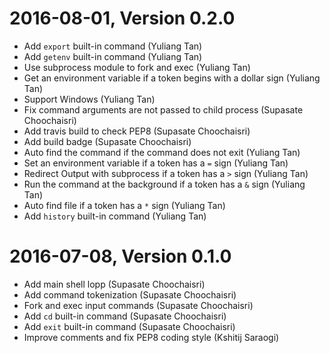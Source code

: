 2016-08-01, Version 0.2.0
=========================
* Add `export` built-in command (Yuliang Tan)
* Add `getenv` built-in command (Yuliang Tan)
* Use subprocess module to fork and exec (Yuliang Tan)
* Get an environment variable if a token begins with a dollar sign (Yuliang Tan)
* Support Windows (Yuliang Tan)
* Fix command arguments are not passed to child process (Supasate Choochaisri)
* Add travis build to check PEP8 (Supasate Choochaisri)
* Add build badge (Supasate Choochaisri)
* Auto find the command if the command does not exit (Yuliang Tan)
* Set an environment variable if a token has a `=` sign (Yuliang Tan)
* Redirect Output with subprocess if a token has a `>` sign (Yuliang Tan)
* Run the command at the background if a token has a `&` sign (Yuliang Tan)
* Auto find file if a token has a `*` sign (Yuliang Tan)
* Add `history` built-in command (Yuliang Tan)

2016-07-08, Version 0.1.0
=========================
* Add main shell lopp (Supasate Choochaisri)
* Add command tokenization (Supasate Choochaisri)
* Fork and exec input commands (Supasate Choochaisri)
* Add `cd` built-in command (Supasate Choochaisri)
* Add `exit` built-in command (Supasate Choochaisri)
* Improve comments and fix PEP8 coding style (Kshitij Saraogi)

